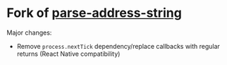 # Fork of [parse-address-string](https://github.com/fluffybunnies/parse-address-string)

Major changes:
 - Remove `process.nextTick` dependency/replace callbacks with regular returns (React Native compatibility)

